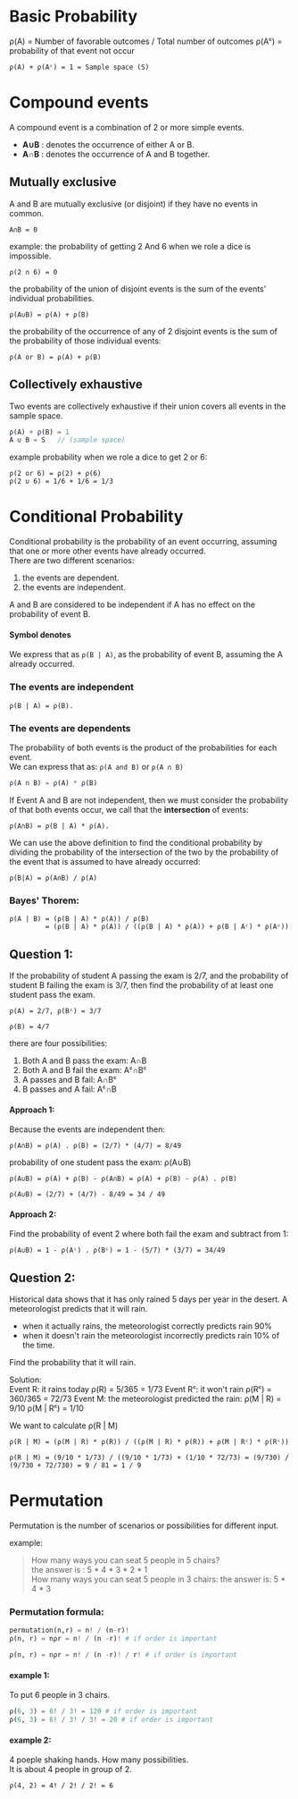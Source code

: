 # Basic Probability

ρ(A) = Number of favorable outcomes / Total number of outcomes
ρ(Aᶜ) = probability of that event not occur

```
ρ(A) + ρ(Aᶜ) = 1 = Sample space (S)
```
# Compound events
A compound event is a combination of 2 or more simple events.  

* **A∪B** : denotes the occurrence of either A or B.  
* **A∩B** : denotes the occurrence of A and B together.  

## Mutually exclusive

A and B are mutually exclusive (or disjoint) if they have no events in common.  
```
A∩B = 0
```
example:
the probability of getting 2 And 6 when we role a dice is impossible.
```
ρ(2 ∩ 6) = 0
```

the probability of the union of disjoint events is the sum of the events' individual probabilities.

```
ρ(A∪B) = ρ(A) + ρ(B)
```
the probability of the occurrence of any of 2 disjoint events is the sum of the probability of those individual events:
```
ρ(A or B) = ρ(A) + ρ(B)
```

## Collectively exhaustive
Two events are collectively exhaustive if their union covers all events in the sample space.

```javascript 
ρ(A) + ρ(B) = 1
A ∪ B = S   // (sample space)
```
example probability when we role a dice to get 2 or 6:
```
ρ(2 or 6) = ρ(2) + ρ(6)
ρ(2 ∪ 6) = 1/6 + 1/6 = 1/3
```


# Conditional Probability

Conditional probability is the probability of an event occurring, assuming that one or more other events have already occurred.  
There are two different scenarios:  

1. the events are dependent.
2. the events are independent.

A and B are considered to be independent if A has no effect on the probability of event B.  

#### Symbol denotes
We express that as `ρ(B | A)`, as the probability of event B, assuming the A already occurred.

### The events are independent
```
ρ(B | A) = ρ(B).
```

### The events are dependents
The probability of both events is the product of the probabilities for each event.  
We can express that as: `ρ(A and B)` or `ρ(A ∩ B)`

```javascript 
ρ(A ∩ B) = ρ(A) * ρ(B)
```

If Event A and B are not independent, then we must consider the probability of that both events occur, we call that the **intersection** of events:  
```
ρ(A∩B) = ρ(B | A) * ρ(A).
```
We can use the above definition to find the conditional probability by dividing the probability of the intersection of the two by the probability of the event that is assumed to have already occurred:
```
ρ(B|A) = ρ(A∩B) / ρ(A)
```

### Bayes' Thorem:
```
ρ(A | B) = (ρ(B | A) * ρ(A)) / ρ(B) 
         = (ρ(B | A) * ρ(A)) / ((ρ(B | A) * ρ(A)) + ρ(B | Aᶜ) * ρ(Aᶜ))
```
## Question 1:

If the probability of student A passing the exam is 2/7, and the probability of student B failing the exam is 3/7, then find the probability of at least one student pass the exam.  

```
ρ(A) = 2/7, ρ(Bᶜ) = 3/7

ρ(B) = 4/7
```
there are four possibilities: 

1. Both A and B pass the exam: A∩B
2. Both A and B fail the exam: Aᶜ∩Bᶜ
3. A passes and B fail: A∩Bᶜ
4. B passes and A fail: Aᶜ∩B

#### Approach 1:

Because the events are independent then:  
```
ρ(A∩B) = ρ(A) . ρ(B) = (2/7) * (4/7) = 8/49
```
probability of one student pass the exam: ρ(A∪B)
```
ρ(A∪B) = ρ(A) + ρ(B) - ρ(A∩B) = ρ(A) + ρ(B) - ρ(A) . ρ(B)

ρ(A∪B) = (2/7) + (4/7) - 8/49 = 34 / 49
```
#### Approach 2:

Find the probability of event 2 where both fail the exam and subtract from 1:
```
ρ(A∪B) = 1 - ρ(Aᶜ) . ρ(Bᶜ) = 1 - (5/7) * (3/7) = 34/49
```

## Question 2:

Historical data shows that it has only rained 5 days per year in the desert. A meteorologist predicts that it will rain.

* when it actually rains, the meteorologist correctly predicts rain 90%
* when it doesn't rain the meteorologist incorrectly predicts rain 10% of the time.

Find the probability that it will rain.

Solution:  
Event R: it rains today ρ(R) = 5/365 = 1/73
Event Rᶜ: it won't rain ρ(Rᶜ) = 360/365 = 72/73
Event M: the meteorologist predicted the rain:
ρ(M | R) = 9/10
ρ(M | Rᶜ) = 1/10

We want to calculate ρ(R | M)

```
ρ(R | M) = (ρ(M | R) * ρ(R)) / ((ρ(M | R) * ρ(R)) + ρ(M | Rᶜ) * ρ(Rᶜ))

ρ(R | M) = (9/10 * 1/73) / ((9/10 * 1/73) + (1/10 * 72/73) = (9/730) / (9/730 + 72/730) = 9 / 81 = 1 / 9
```
# Permutation

Permutation is the number of scenarios or possibilities for different input.

example:

> How many ways you can seat 5 people in 5 chairs?  
> the answer is : 5 * 4 * 3 * 2 * 1  
> How many ways you can seat 5 people in 3 chairs:
> the answer is: 5 * 4 * 3

### Permutation formula:
```python
permutation(n,r) = n! / (n-r)!
ρ(n, r) = nρr = n! / (n -r)! # if order is important

ρ(n, r) = nρr = n! / (n -r)! / r! # if order is important
```

#### example 1:  
To put 6 people in 3 chairs.
```python
ρ(6, 3) = 6! / 3! = 120 # if order is important
ρ(6, 3) = 6! / 3! / 3! = 20 # if order is important
```

#### example 2:
4 poeple shaking hands. How many possibilities.  
It is about 4 people in group of 2.  

```
ρ(4, 2) = 4! / 2! / 2! = 6
```

#### 